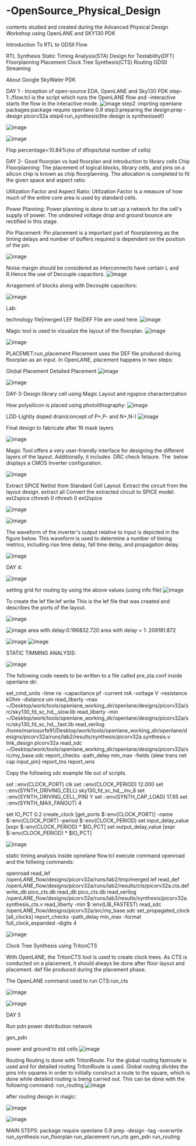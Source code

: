 # -OpenSource_Physical_Design
contents studied and created during the Advanced Physical Design Workshop using OpenLANE and SKY130 PDK

Introduction To RTL to GDSII Flow

RTL Synthesis
Static Timing Analysis(STA)
Design for Testability(DFT)
Floorplanning
Placement
Clock Tree Synthesis(CTS)
Routing
GDSII Streaming


About Google SkyWater PDK

DAY 1 - Inception of open-source EDA, OpenLANE and Sky130 PDK
step-1:./flow.tcl is the script which runs the OpenLANE flow and -interactive starts the flow in the interactive mode. 
![image](https://user-images.githubusercontent.com/93296554/183036477-9219a889-10ad-4cf0-b04c-30626fde92a9.png)
step2 :imprting openlane packages:package require openlane 0.9
step3:preparing the design:prep -design picorv32a
step4:run_synthesis(the design is synthesised!)


![image](https://user-images.githubusercontent.com/93296554/183043895-e6437db4-f2d1-4885-af0d-4bdd7d907f5d.png)


![image](https://user-images.githubusercontent.com/93296554/183045846-e2e93650-a109-4a27-9664-d6f4f90ec7eb.png)

Flop percentage=10.84%(no of dflops/total number of cells)

DAY 2- Good floorplan vs bad floorplan and introduction to library cells
Chip Floorplanning:
The placement of logical blocks, library cells, and pins on a silicon chip is known as chip floorplanning. The allocation is completed to fit the given space and aspect ratio.

Utilization Factor and Aspect Ratio:
Utilization Factor is a measure of how much of the entire core area is used by standard cells.

Power Planning:
Power planning is done to set up a network for the cell's supply of power.
The undesired voltage drop and ground bounce are rectified in this stage.

Pin Placement:
Pin placement is a important part of floorplanning as the timing delays and number of buffers required is dependent on the position of the pin.


![image](https://user-images.githubusercontent.com/93296554/183027044-85a85d29-1397-42a8-8e89-fbf258de59a5.png)

Noise margin should be considered as interconnects have certain L and R.Hence the use of Decouple capacitors.
![image](https://user-images.githubusercontent.com/93296554/183028188-206fd7bf-4734-4339-98f9-8e1f1fc47831.png)

Arragement of blocks along with Decouple capacitors:

![image](https://user-images.githubusercontent.com/93296554/183028919-5b035f1a-75e3-4761-bbe6-956070978488.png)


Lab:

technology file|merged LEF file|DEF File are used here.
![image](https://user-images.githubusercontent.com/93296554/183049382-6dabe73e-ddd5-405d-b903-31e4eb3f756f.png)

Magic tool is used to vizualize the layout of the floorplan.
![image](https://user-images.githubusercontent.com/93296554/183049231-3a62c68c-7121-49a4-a330-b97378459806.png)

![image](https://user-images.githubusercontent.com/93296554/183049859-cb717a38-c28e-4a4d-a077-46d496cbbf01.png)


PLACEMET:run_placement
Placement uses the DEF file produced during floorplan as an input. In OpenLANE, placement happens in two steps:

Global Placement
Detailed Placement
![image](https://user-images.githubusercontent.com/93296554/183334581-e19faf71-da39-4e07-ac65-46caaaad9c6e.png)

![image](https://user-images.githubusercontent.com/93296554/183291764-db966abb-17e5-44c4-baac-adfed294c525.png)




DAY-3-Design library cell using Magic Layout and ngspice characterization

How polysilicon is placed using photolithography:
![image](https://user-images.githubusercontent.com/93296554/183250317-8875eeac-065b-470a-b804-e2173031f333.png)

LDD-Lightly doped drain(concept of P+,P- and N+,N-)
![image](https://user-images.githubusercontent.com/93296554/183250478-874174f7-06e5-4d57-b5f1-cab4de905c1d.png)

Final design to fabricate after 16 mask layers

![image](https://user-images.githubusercontent.com/93296554/183251138-f09f97fd-f0ba-4a2d-a5c2-14e422efe97a.png)


Magic Tool offers a very user-friendly interface for designing the different layers of the layout. Additionally, it includes  DRC check fetaure. The  below displays a CMOS Inverter configuration.


![image](https://user-images.githubusercontent.com/93296554/183249821-f9be73d9-7f8d-4fdf-831b-3ddc8497d218.png)



Extract SPICE Netlist from Standard Cell Layout:
Extract the circuit from the layout design.
extract all
Convert the extracted circuit to SPICE model.
ext2spice cthresh 0 rthresh 0
ext2spice

![image](https://user-images.githubusercontent.com/93296554/183256363-528a8086-8519-4ce4-a9b6-78da772e8600.png)


![image](https://user-images.githubusercontent.com/93296554/183335891-d0e0a025-2ecc-4e15-bbf7-a4177bc256a2.png)



The waveform of the inverter's output relative to input is depicted in the figure below. This waveform is used to determine a number of timing metrics, including rise time delay, fall time delay, and propagation delay.


![image](https://user-images.githubusercontent.com/93296554/183291873-fd1047dd-b0fe-40a1-bf72-f5ff73338c45.png)


DAY 4:

![image](https://user-images.githubusercontent.com/93296554/183347790-a7ee3e8f-4302-402f-a969-9e0210550644.png)

 setting grid for routing by using the above values (using info file)
 ![image](https://user-images.githubusercontent.com/93296554/183281052-fc4b1ed6-ad98-4369-a534-8bdf704139ad.png)
 
 To create the lef file:lef write
This is the lef file that was created and describes the ports of the layout.

![image](https://user-images.githubusercontent.com/93296554/183349935-87c13a14-00fe-4a00-bfad-8f1157a9ea24.png)


![image](https://user-images.githubusercontent.com/93296554/183350855-9642a690-9281-4d2a-81ac-3335be9baf69.png)
area with delay:0:196832.720
area with delay = 1: 209181.872

![image](https://user-images.githubusercontent.com/93296554/183350913-f049d95a-264c-4f4a-a939-e0a608ef8e7a.png)
![image](https://user-images.githubusercontent.com/93296554/183351016-87d6300c-3369-4fc1-873c-ee4c58428405.png)

STATIC TIMMING ANALYSIS:

![image](https://user-images.githubusercontent.com/93296554/183351851-523d7806-2072-4a89-8249-ed405269284e.png)

The following code needs to be written to a file called pre_sta.conf inside openlane dir:

set_cmd_units -time ns -capacitance pf -current mA -voltage V -resistance kOhm -distance um
read_liberty -max ~/Desktop/work/tools/openlane_working_dir/openlane/designs/picorv32a/src/sky130_fd_sc_hd__slow.lib
read_liberty -min ~/Desktop/work/tools/openlane_working_dir/openlane/designs/picorv32a/src/sky130_fd_sc_hd__fast.lib
read_verilog /home/mariosurfe91/Desktop/work/tools/openlane_working_dir/openlane/designs/picorv32a/runs/lab2/results/synthesis/picorv32a.synthesis.v
link_design picorv32a
read_sdc ~/Desktop/work/tools/openlane_working_dir/openlane/designs/picorv32a/src/my_base.sdc
report_checks -path_delay min_max -fields {slew trans net cap input_pin}
report_tns
report_wns

Copy the following sdc example file out of scripts.

set ::env(CLOCK_PORT) clk
set ::env(CLOCK_PERIOD) 12.000
set ::env(SYNTH_DRIVING_CELL) sky130_fd_sc_hd__inv_8
set ::env(SYNTH_DRIVING_CELL_PIN) Y
set ::env(SYNTH_CAP_LOAD) 17.65
set ::env(SYNTH_MAX_FANOUT) 4

set IO_PCT 0.2
create_clock [get_ports $::env(CLOCK_PORT)]  -name $::env(CLOCK_PORT)  -period $::env(CLOCK_PERIOD)
set input_delay_value [expr $::env(CLOCK_PERIOD) * $IO_PCT]
set output_delay_value [expr $::env(CLOCK_PERIOD) * $IO_PCT]

![image](https://user-images.githubusercontent.com/93296554/183352342-4d9e0362-f766-4b7e-a832-4b6adfcce8ae.png)

static timing analysis inside opnelane flow.tcl
execute command openroad and the follwing commands:


openroad
read_lef /openLANE_flow/designs/picorv32a/runs/lab2/tmp/merged.lef
read_def /openLANE_flow/designs/picorv32a/runs/lab2/results/cts/picorv32a.cts.def
write_db pico_cts.db
read_db pico_cts.db
read_verilog /openLANE_flow/designs/picorv32a/runs/lab3/results/synthesis/picorv32a.synthesis_cts.v
read_liberty -min $::env(LIB_FASTEST)
read_sdc /openLANE_flow/designs/picorv32a/src/my_base.sdc
set_propagated_clock [all_clocks]
report_checks -path_delay min_max -format full_clock_expanded -digits 4

![image](https://user-images.githubusercontent.com/93296554/183354342-320f1fa2-f5b4-4410-92e3-18c9981a6312.png)


Clock Tree Synthesis using TritonCTS

With OpenLANE, the TritonCTS tool is used to create clock trees. As CTS is conducted on a placement, it should always be done after floor layout and placement. def file produced during the placement phase.


The OpenLANE command used to run CTS:run_cts



![image](https://user-images.githubusercontent.com/93296554/183356080-9e896b16-9167-4687-88a6-7496215557ae.png)

![image](https://user-images.githubusercontent.com/93296554/183356164-a77e86bd-0792-4eee-b2b1-70f4275ec8ab.png)

DAY 5

Run pdn power distribution network

gen_pdn

power and ground to std cells
![image](https://user-images.githubusercontent.com/93296554/183362583-94c10b19-3f77-4c49-a1ae-80a7e129f77e.png)

Routing
Routing is done with TritonRoute. For the global routing fastroute is used and for detailed routing TritonRoute is used.
Global routing divides the pins into squares in order to initially construct a route to the square, which is done while detailed routing is being carried out.
This can be done with the following command:
run_routing
![image](https://user-images.githubusercontent.com/93296554/183363624-5f0c67b7-78c6-429b-8909-f1eac81809b7.png)

after routing design in magic:


![image](https://user-images.githubusercontent.com/93296554/183292309-0f415fe5-9ec7-46cc-9c20-a9fb7be27a00.png)

![image](https://user-images.githubusercontent.com/93296554/183364430-cc9af47b-120b-4b9a-8c6f-7ba32fb40f79.png)














MAIN STEPS:
package require openlane 0.9
prep -design <design> -tag <tag> -overwrtie
run_synthesis
run_floorplan
run_placement
run_cts
gen_pdn
run_routing



